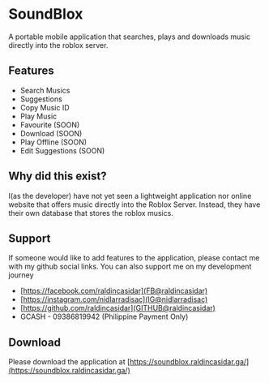 # SoundBlox
A portable mobile application that searches, plays and downloads music directly into the roblox server.

## Features
 - Search Musics
 - Suggestions
 - Copy Music ID
 - Play Music
 - Favourite (SOON)
 - Download (SOON)
 - Play Offline (SOON)
 - Edit Suggestions (SOON)

## Why did this exist?
I(as the developer) have not yet seen a lightweight application nor online website that offers music directly into the Roblox Server. Instead, they have their own database that stores the roblox musics.

## Support
If someone would like to add features to the application, please contact me with my github social links. You can also support me on my development journey
 - [https://facebook.com/raldincasidar](FB@raldincasidar)
 - [https://instagram.com/nidlarradisac](IG@nidlarradisac)
 - [https://github.com/raldincasidar](GITHUB@raldincasidar)
 - GCASH - 09386819942 (Philippine Payment Only)

## Download
Please download the application at [https://soundblox.raldincasidar.ga/](https://soundblox.raldincasidar.ga/)
